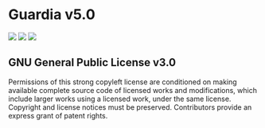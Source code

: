 # Guardia v5.0

![](https://img.shields.io/badge/Python-3.6.0-blue.svg)
![](https://img.shields.io/badge/Flask-0.12.2-blue.svg)
![](https://img.shields.io/badge/license-GPL-blue.svg)


## GNU General Public License v3.0

Permissions of this strong copyleft license are conditioned on making available complete source code of licensed works and modifications, which include larger works using a licensed work, under the same license. Copyright and license notices must be preserved. Contributors provide an express grant of patent rights.
